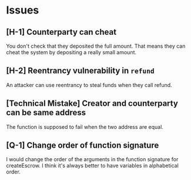 # Issues

## **[H-1]** Counterparty can cheat

You don't check that they deposited the full amount. That means they can cheat the system by depositing a really small amount.

## **[H-2]** Reentrancy vulnerability in `refund`

An attacker can use reentrancy to steal funds when they call refund.

## **[Technical Mistake]** Creator and counterparty can be same address

The function is supposed to fail when the two address are equal.

## **[Q-1]** Change order of function signature

I would change the order of the arguments in the function signature for createEscrow. I think it's always better to have variables in alphabetical order.

